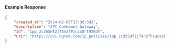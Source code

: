<!-- Code generated for API Clients. DO NOT EDIT. -->

#### Example Response

```json
{
	"created_at": "2024-02-07T17:36:59Z",
	"description": "API Outbound Gateway",
	"id": "ipp_2c35SHf2jTAn2fPzucs8ht9XBdY",
	"uri": "https://api.ngrok.com/ip_policies/ipp_2c35SHf2jTAn2fPzucs8ht9XBdY"
}
```
